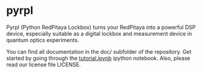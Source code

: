 # pyrpl
[logo]: https://github.com/lneuhaus/pyrpl/blob/master/logo.png "Logo Pyrpl"

Pyrpl (Python RedPitaya Lockbox) turns your RedPitaya into a powerful DSP device, especially suitable as a digital lockbox and measurement device in quantum optics experiments. 

You can find all documentation in the doc/ subfolder of the repository. Get started by going through the [tutorial.ipynb](https://github.com/lneuhaus/pyrpl/blob/master/doc/tutorial.ipynb) ipython notebook. Also, please read our license file LICENSE. 
